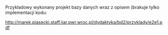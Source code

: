 Przykladowy wykonany projekt bazy danych wraz z opisem (brakuje tylko implementacji kodu:

http://marek.piasecki.staff.iiar.pwr.wroc.pl/dydaktyka/bd2/przyklady/e2e1.pdf

